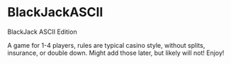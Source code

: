 # BlackJackASCII
BlackJack ASCII Edition

A game for 1-4 players, rules are typical casino style, without splits, insurance, or double down.
Might add those later, but likely will not!
Enjoy!
